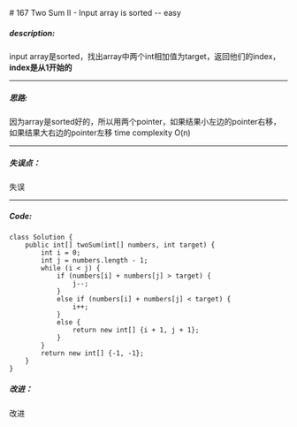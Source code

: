 \# 167 Two Sum II - Input array is sorted -- easy
##### description:
input array是sorted，找出array中两个int相加值为target，返回他们的index，**index是从1开始的**
****************
##### 思路:
因为array是sorted好的，所以用两个pointer，如果结果小左边的pointer右移，如果结果大右边的pointer左移
time complexity O(n)
**********
##### 失误点：
失误
********
##### Code:
```
class Solution {
    public int[] twoSum(int[] numbers, int target) {
        int i = 0;
        int j = numbers.length - 1;
        while (i < j) {
            if (numbers[i] + numbers[j] > target) {
                j--;
            }
            else if (numbers[i] + numbers[j] < target) {
                i++;
            }
            else {
                return new int[] {i + 1, j + 1};
            }
        }
        return new int[] {-1, -1};
    }
}
```
##### 改进：
改进
